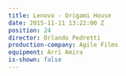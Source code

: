 ```yaml
---
title: Lenovo - Origami House
date: 2015-11-11 13:22:00 Z
position: 24
director: Orlando Pedretti
production-company: Agile Films
equipment: Arri Amira
is-shown: false
---
```


